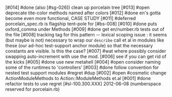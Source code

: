 [#014]       #done (also [#sg-026]) clean up porcelain tree
[#013] #open deprecate tite-color methods named after colors
[#012]       #done en's gotta become even more functional, CASE STUDY
[#011]       #deferred porcelain_spec.rb is flagship tent-pole for [#bs-008]
[#010]       #done puts oxford_comma under Methods
[#009]       #done get en/number.rb tests out of the file
[#008] tracking tag for this pattern -- lexical scoping issue : it seems (but
  maybe is not) necessary to wrap our `describe` call et al in modules like
  these (our ad-hoc test-support anchor module) so that the necessary constants
  are visible.  Is this the case?
[#007]       #wat where possibly consider swapping auto-increment with use the mod.
[#006]       see if you can get rid of the kicks
[#005]       #done use new metahell
[#004] #open consider naming some of the runtimes to 'controllers'
[#003]       #done follow convention for nested test support modules #regret #dup
[#002] #open #cosmetic change ActionModuleMethods to Action::ModuleMethods et.al
[#001]       #done refactor tests to use regret
[#sl-100.300.XXX] 2012-06-08 (numberspace reserved for porcelain.rb)
